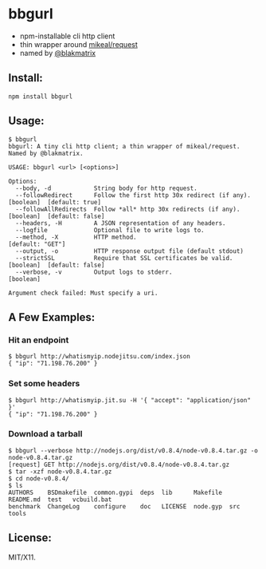 # bbgurl

* npm-installable cli http client
* thin wrapper around [mikeal/request](https://github.com/mikeal/request)
* named by [@blakmatrix](https://github.com/blakmatrix)

## Install:

    npm install bbgurl

## Usage:

```
$ bbgurl
bbgurl: A tiny cli http client; a thin wrapper of mikeal/request. Named by @blakmatrix.

USAGE: bbgurl <url> [<options>]

Options:
  --body, -d            String body for http request.               
  --followRedirect      Follow the first http 30x redirect (if any).  [boolean]  [default: true]
  --followAllRedirects  Follow *all* http 30x redirects (if any).     [boolean]  [default: false]
  --headers, -H         A JSON representation of any headers.       
  --logfile             Optional file to write logs to.             
  --method, -X          HTTP method.                                  [default: "GET"]
  --output, -o          HTTP response output file (default stdout)  
  --strictSSL           Require that SSL certificates be valid.       [boolean]  [default: false]
  --verbose, -v         Output logs to stderr.                        [boolean]

Argument check failed: Must specify a uri.
```

## A Few Examples:

### Hit an endpoint

```
$ bbgurl http://whatismyip.nodejitsu.com/index.json
{ "ip": "71.198.76.200" }
```

### Set some headers

```
$ bbgurl http://whatismyip.jit.su -H '{ "accept": "application/json" }'
{ "ip": "71.198.76.200" }
```

### Download a tarball

```
$ bbgurl --verbose http://nodejs.org/dist/v0.8.4/node-v0.8.4.tar.gz -o node-v0.8.4.tar.gz
[request] GET http://nodejs.org/dist/v0.8.4/node-v0.8.4.tar.gz
$ tar -xzf node-v0.8.4.tar.gz 
$ cd node-v0.8.4/
$ ls
AUTHORS    BSDmakefile  common.gypi  deps  lib      Makefile  README.md  test   vcbuild.bat
benchmark  ChangeLog    configure    doc   LICENSE  node.gyp  src        tools
```

## License:

MIT/X11.
